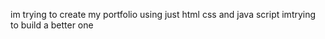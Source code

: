 
im trying to create my portfolio using just html css and java script
imtrying to build a better one 
